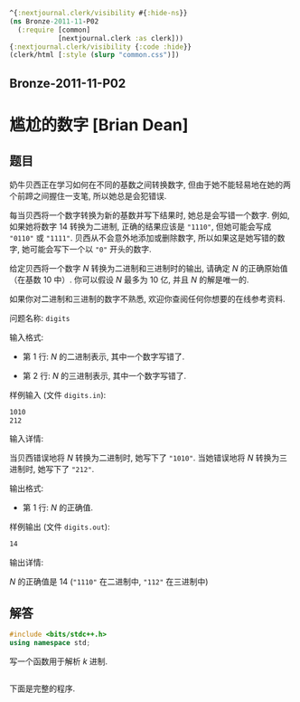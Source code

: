 ```clojure
^{:nextjournal.clerk/visibility #{:hide-ns}}
(ns Bronze-2011-11-P02
  (:require [common]
            [nextjournal.clerk :as clerk]))
{:nextjournal.clerk/visibility {:code :hide}}
(clerk/html [:style (slurp "common.css")])
```

## Bronze-2011-11-P02

# 尴尬的数字 [Brian Dean]

## 题目

奶牛贝西正在学习如何在不同的基数之间转换数字, 但由于她不能轻易地在她的两个前蹄之间握住一支笔, 所以她总是会犯错误.

每当贝西将一个数字转换为新的基数并写下结果时, 她总是会写错一个数字. 例如, 如果她将数字 $14$ 转换为二进制, 正确的结果应该是 `"1110"`, 但她可能会写成 `"0110"` 或 `"1111"`. 贝西从不会意外地添加或删除数字, 所以如果这是她写错的数字, 她可能会写下一个以 `"0"` 开头的数字.

给定贝西将一个数字 $N$ 转换为二进制和三进制时的输出, 请确定 $N$ 的正确原始值（在基数 $10$ 中）. 你可以假设 $N$ 最多为 $10$ 亿, 并且 $N$ 的解是唯一的.

如果你对二进制和三进制的数字不熟悉, 欢迎你查阅任何你想要的在线参考资料.

问题名称: `digits`

输入格式:

- 第 $1$ 行: $N$ 的二进制表示, 其中一个数字写错了.

- 第 $2$ 行: $N$ 的三进制表示, 其中一个数字写错了.

样例输入 (文件 `digits.in`):

```txt
1010
212
```

输入详情:

当贝西错误地将 $N$ 转换为二进制时, 她写下了 `"1010"`. 当她错误地将 $N$ 转换为三进制时, 她写下了 `"212"`.

输出格式:

- 第 1 行: $N$ 的正确值.

样例输出 (文件 `digits.out`):

```txt
14
```

输出详情:

$N$ 的正确值是 $14$ (`"1110"` 在二进制中, `"112"` 在三进制中)

## 解答

```cpp
#include <bits/stdc++.h>
using namespace std;
```

写一个函数用于解析 $k$ 进制.

```

```

下面是完整的程序.
